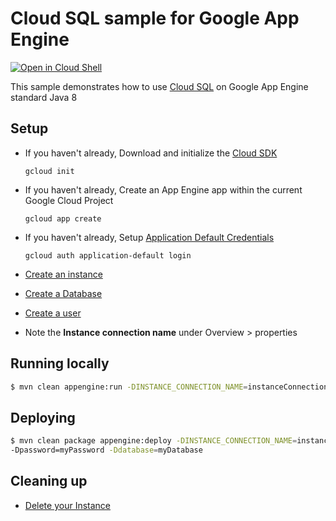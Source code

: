 # Cloud SQL sample for Google App Engine

<a href="https://console.cloud.google.com/cloudshell/open?git_repo=https://github.com/GoogleCloudPlatform/java-docs-samples&page=editor&open_in_editor=appengine-java8/cloudsql/README.md">
<img alt="Open in Cloud Shell" src ="http://gstatic.com/cloudssh/images/open-btn.png"></a>


This sample demonstrates how to use [Cloud SQL](https://cloud.google.com/cloudsql/) on Google App
Engine standard Java 8

## Setup

* If you haven't already, Download and initialize the [Cloud SDK](https://cloud.google.com/sdk/)

    `gcloud init`

* If you haven't already, Create an App Engine app within the current Google Cloud Project

    `gcloud app create`

* If you haven't already, Setup
[Application Default Credentials](https://developers.google.com/identity/protocols/application-default-credentials)

    `gcloud auth application-default login`


* [Create an instance](https://cloud.google.com/sql/docs/mysql/create-instance)

* [Create a Database](https://cloud.google.com/sql/docs/mysql/create-manage-databases)

* [Create a user](https://cloud.google.com/sql/docs/mysql/create-manage-users)

* Note the **Instance connection name** under Overview > properties

## Running locally

```bash
$ mvn clean appengine:run -DINSTANCE_CONNECTION_NAME=instanceConnectionName -Duser=root -Dpassword=myPassword -Ddatabase=myDatabase
```

## Deploying

```bash
$ mvn clean package appengine:deploy -DINSTANCE_CONNECTION_NAME=instanceConnectionName -Duser=root
-Dpassword=myPassword -Ddatabase=myDatabase
```


## Cleaning up

* [Delete your Instance](https://cloud.google.com/sql/docs/mysql/delete-instance)
